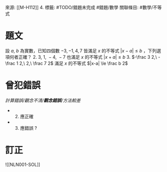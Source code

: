 來源: [[M-H112]] 4.
標籤: #TODO/錯題未完成 #錯題/數學 
關聯條目: #數學/不等式
# 題文
設 $a,\ b$ 為實數，已知四個數 $-3, -1, 4, 7$ 皆滿足 $x$ 的不等式 $|x-a| \le b$ ，下列選項何者正確？
2. $3,\ 1,\ -4,\ -7$ 也滿足 $x$ 的不等式 $|x+a| \le b$
3. $-\frac 3 2,\ -\frac 1 2,\ 2,\ \frac 7 2$ 滿足 $x$ 的不等式 $|x-a| \le \frac b 2$
# 曾犯錯誤
*計算錯誤/觀念不清/**觀念錯誤**/方法較差*
- 2. 應正確
- 3. 應錯誤
?
# 訂正
![[NLN001-SOL]]